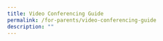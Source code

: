 ```yaml
---
title: Video Conferencing Guide
permalink: /for-parents/video-conferencing-guide
description: ""
---
```

